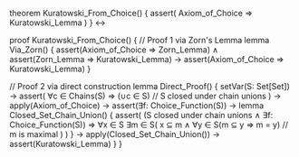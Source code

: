 theorem Kuratowski_From_Choice() {
  assert(
    Axiom_of_Choice ⇒ Kuratowski_Lemma
  )
} ↔

proof Kuratowski_From_Choice() {
  // Proof 1 via Zorn's Lemma
  lemma Via_Zorn() {
    assert(Axiom_of_Choice ⇒ Zorn_Lemma) ∧
    assert(Zorn_Lemma ⇒ Kuratowski_Lemma) →
    assert(Axiom_of_Choice ⇒ Kuratowski_Lemma)
  }

  // Proof 2 via direct construction
  lemma Direct_Proof() {
    setVar(S: Set[Set]) →
    assert(
      ∀c ∈ Chains(S) ⇒ (∪c ∈ S)  // S closed under chain unions
    ) →
    apply(Axiom_of_Choice) →
    assert(∃f: Choice_Function(S)) →
    lemma Closed_Set_Chain_Union() {
      assert(
        (S closed under chain unions ∧ ∃f: Choice_Function(S)) ⇒
        ∀x ∈ S ∃m ∈ S(
          x ⊆ m ∧ 
          ∀y ∈ S(m ⊆ y ⇒ m = y)  // m is maximal
        )
      )
    } →
    apply(Closed_Set_Chain_Union()) →
    assert(Kuratowski_Lemma)
  }
}
